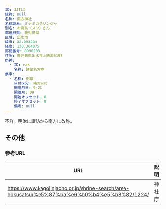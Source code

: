 ```yaml
---
ID: 3JTLI
総称: null
名称: 南方神社
名称読み: ミナミカタジンジャ
別名: お諏訪（スワ）さん
都道府県: 鹿児島県
区域: 出水市
緯度: 32.093884
経度: 130.364075
郵便番号: 8990203
住所: 鹿児島県出水市上鯖淵6197
祭神:
  - ID: eak
    名称: 建御名方神
祭事:
  - 名称: 例祭
    日付区分: 絶対日付
    開催月日: 9-28
    開催月: 09
    開始オフセット: 0
    終了オフセット: 0
    備考: null
---
```


不詳。明治に諏訪から南方に改称。

## その他

### 参考URL

| URL                                                                                           | 説明   |
| --------------------------------------------------------------------------------------------- | ------ |
| https://www.kagojinjacho.or.jp/shrine-search/area-hokusatsu/%e5%87%ba%e6%b0%b4%e5%b8%82/1224/ | 神社庁 |
